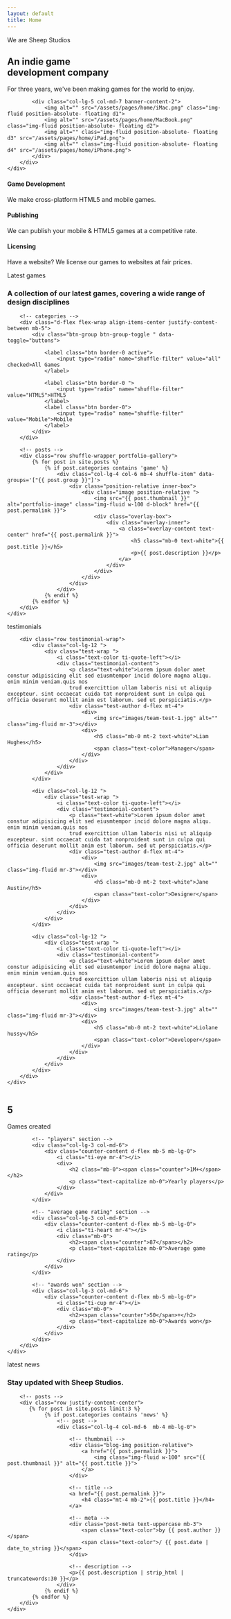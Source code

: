 ```yaml
---
layout: default
title: Home
---
```


<!-- Slider Start -->
<section class="banner-3">
	<div class="container">
		<div class="col-lg-6 align-self-end">
			</div><div class="row align-items-center">
			<div class="col-lg-6 col-md-7">
				<div class="banner-content-2">
					<span class="h5 text-uppercase text-yello">We are Sheep Studios</span>
					<h2 class="text-white mt-2">An indie game<br>development company</h2>
					<p class="my-4">For three years, we've been making games for the world to enjoy.</p>
				</div>
			</div>
			
			<div class="col-lg-5 col-md-7 banner-content-2">
				<img alt="" src="/assets/pages/home/iMac.png" class="img-fluid position-absolute- floating d1">
				<img alt="" src="/assets/pages/home/MacBook.png" class="img-fluid position-absolute- floating d2">
				<img alt="" class="img-fluid position-absolute- floating d3" src="/assets/pages/home/iPad.png">
				<img alt="" class="img-fluid position-absolute- floating d4" src="/assets/pages/home/iPhone.png">
			</div>
		</div>
	</div>
</section>
<!-- Slider End -->

<!-- Service Start -->
<section class="service-2"><div class="container">
		<div class="row justify-content-center">
			<div class="col-lg-4 col-md-6">
				<div class="service-item mb-4 mb-lg-0 text-center px-4">
					<i class="ti-game text-color icon-md"></i>
					<h4 class="my-4">Game Development</h4>
					<p>We make cross-platform HTML5 and mobile games.</p>
				</div>
			</div>
			<div class="col-lg-4 col-md-6  border-left border-right">
				<div class="service-item mb-4 mb-lg-0 px-4 text-center">
					<i class="ti-announcement text-color icon-md"></i>
					<h4 class="my-4">Publishing</h4>
					<p>We can publish your mobile &amp; HTML5 games at a competitive rate.</p>
				</div>
			</div>
			<div class="col-lg-4 col-md-6">
				<div class="service-item mb-4 mb-lg-0 text-center px-4">
					<i class="ti-package text-color icon-md"></i>
					<h4 class="my-4">Licensing</h4>
					<p>Have a website? We license our games to websites at fair prices.</p>
				</div>
			</div>
		</div>
	</div>
</section>
<!-- Service End -->

<!-- Portfolio Start -->
<section class="pt200 section portfolio-2">
	<div class="container">
		<!-- text -->
		<div class="row">
			<div class="col-lg-10">
			<span class="h5 text-color text-uppercase">
				Latest games
			</span>
			<h3 class="mb-4 mt-2">A collection of our latest games, covering a wide range of design disciplines</h3>
			</div>
		</div>
		
		<!-- categories -->
		<div class="d-flex flex-wrap align-items-center justify-content-between mb-5">
			<div class="btn-group btn-group-toggle " data-toggle="buttons">

				<label class="btn border-0 active">
					<input type="radio" name="shuffle-filter" value="all" checked>All Games
				</label>

				<label class="btn border-0 ">
					<input type="radio" name="shuffle-filter" value="HTML5">HTML5
				</label>
				<label class="btn border-0">
					<input type="radio" name="shuffle-filter" value="Mobile">Mobile
				</label>
			</div>
		</div>

		<!-- posts -->
		<div class="row shuffle-wrapper portfolio-gallery">
			{% for post in site.posts %}
				{% if post.categories contains 'game' %}
					<div class="col-lg-4 col-6 mb-4 shuffle-item" data-groups='["{{ post.group }}"]'>
						<div class="position-relative inner-box">
							<div class="image position-relative ">
								<img src="{{ post.thumbnail }}" alt="portfolio-image" class="img-fluid w-100 d-block" href="{{ post.permalink }}">
								<div class="overlay-box">
									<div class="overlay-inner">
										<a class="overlay-content text-center" href="{{ post.permalink }}">
											<h5 class="mb-0 text-white">{{ post.title }}</h5>
											<p>{{ post.description }}</p>
										</a>
									</div>
								</div>
							</div>
						</div>
					</div>
				{% endif %}
			{% endfor %}
		</div>
	</div>
</section>
<!-- Portfolio End -->

<!-- Testimonial Start -->
<section class="section bg-secondary position-relative">
	<img src="images/bg-testimonial-bg.png" alt="" class="overlay-shape">
		<div class="container">
		<div class="row">
			<div class="col-lg-12">
				<span class="h5 text-color text-uppercase">
					testimonials
				</span>
			</div>
		</div>

		<div class="row testimonial-wrap">
			<div class="col-lg-12 ">
				<div class="test-wrap ">
					<i class="text-color ti-quote-left"></i>
					<div class="testimonial-content">
						<p class="text-white">Lorem ipsum dolor amet constur adipisicing elit sed eiusmtempor incid dolore magna aliqu. enim minim veniam.quis nos
						trud exercittion ullam laboris nisi ut aliquip excepteur. sint occaecat cuida tat nonproident sunt in culpa qui officia deserunt mollit anim est laborum. sed ut perspiciatis.</p>
						<div class="test-author d-flex mt-4">
							<div>
								<img src="images/team-test-1.jpg" alt="" class="img-fluid mr-3"></div>
							<div>
								<h5 class="mb-0 mt-2 text-white">Liam Hughes</h5>
								<span class="text-color">Manager</span>
							</div>
						</div>
					</div>
				</div>
			</div>

			<div class="col-lg-12 ">
				<div class="test-wrap ">
					<i class="text-color ti-quote-left"></i>
					<div class="testimonial-content">
						<p class="text-white">Lorem ipsum dolor amet constur adipisicing elit sed eiusmtempor incid dolore magna aliqu. enim minim veniam.quis nos
						trud exercittion ullam laboris nisi ut aliquip excepteur. sint occaecat cuida tat nonproident sunt in culpa qui officia deserunt mollit anim est laborum. sed ut perspiciatis.</p>
						<div class="test-author d-flex mt-4">
							<div>
								<img src="images/team-test-2.jpg" alt="" class="img-fluid mr-3"></div>
							<div>
								<h5 class="mb-0 mt-2 text-white">Jane Austin</h5>
								<span class="text-color">Designer</span>
							</div>
						</div>
					</div>
				</div>
			</div>

			<div class="col-lg-12 ">
				<div class="test-wrap ">
					<i class="text-color ti-quote-left"></i>
					<div class="testimonial-content">
						<p class="text-white">Lorem ipsum dolor amet constur adipisicing elit sed eiusmtempor incid dolore magna aliqu. enim minim veniam.quis nos
						trud exercittion ullam laboris nisi ut aliquip excepteur. sint occaecat cuida tat nonproident sunt in culpa qui officia deserunt mollit anim est laborum. sed ut perspiciatis.</p>
						<div class="test-author d-flex mt-4">
							<div>
								<img src="images/team-test-3.jpg" alt="" class="img-fluid mr-3"></div>
							<div>
								<h5 class="mb-0 mt-2 text-white">Liolane hussy</h5>
								<span class="text-color">Developer</span>
							</div>
						</div>
					</div>
				</div>
			</div>
		</div>
	</div>
</section>
<!-- Testimonial End -->

<!-- Stats start -->
<section class="section-sm counter-section position-relative bg-blue"><img src="images/bg-cta-bg.png" alt="" class="overlay-shape"><div class="container">
		<div class="row">
			<!-- "games created" section -->
			<div class="col-lg-3 col-md-6">
				<div class="counter-content d-flex mb-5 mb-lg-0">
					<i class="ti-briefcase mr-4"></i>
					<div>
						<h2 class="mb-0"><span class="counter">5</span></h2>
						<p class="text-capitalize mb-0">Games created</p>
					</div>
				</div>
			</div>

			<!-- "players" section -->
			<div class="col-lg-3 col-md-6">
				<div class="counter-content d-flex mb-5 mb-lg-0">
					<i class="ti-eye mr-4"></i>
					<div>
						<h2 class="mb-0"><span class="counter">1M+</span></h2>
						<p class="text-capitalize mb-0">Yearly players</p>
					</div>
				</div>
			</div>

			<!-- "average game rating" section -->
			<div class="col-lg-3 col-md-6">
				<div class="counter-content d-flex mb-5 mb-lg-0">
					<i class="ti-heart mr-4"></i>
					<div class="mb-0">
						<h2><span class="counter">87</span></h2>
						<p class="text-capitalize mb-0">Average game rating</p>
					</div>
				</div>
			</div>
			
			<!-- "awards won" section -->
			<div class="col-lg-3 col-md-6">
				<div class="counter-content d-flex mb-5 mb-lg-0">
					<i class="ti-cup mr-4"></i>
					<div class="mb-0">
						<h2><span class="counter">50</span>+</h2>
						<p class="text-capitalize mb-0">Awards won</p>
					</div>
				</div>
			</div>
		</div>
	</div>
</section>
<!-- Stats end -->

<!-- news section -->
<section class="section latest-blog position-relative overflow-hidden">
	<div class="container">
		<!-- text -->
		<div class="row">
			<div class="col-lg-12 text-center">
				<span class="h5 text-color text-uppercase">latest news</span>
				<h3 class="mb-5 mt-2">Stay updated with Sheep Studios.</h3>
			</div>
		</div>

		<!-- posts -->
		<div class="row justify-content-center">
           {% for post in site.posts limit:3 %}
				{% if post.categories contains 'news' %}
					<!-- post -->
					<div class="col-lg-4 col-md-6  mb-4 mb-lg-0">
               
						<!-- thumbnail -->
						<div class="blog-img position-relative">
							<a href="{{ post.permalink }}">
								<img class="img-fluid w-100" src="{{ post.thumbnail }}" alt="{{ post.title }}">
							</a>
						</div>
                
						<!-- title -->
						<a href="{{ post.permalink }}">
							<h4 class="mt-4 mb-2">{{ post.title }}</h4>
						</a>

						<!-- meta -->
						<div class="post-meta text-uppercase mb-3">
							<span class="text-color">by {{ post.author }}</span>
							<span class="text-color">/ {{ post.date | date_to_string }}</span>
						</div>

						<!-- description -->
						<p>{{ post.description | strip_html | truncatewords:30 }}</p>
					</div>
				{% endif %}
			{% endfor %}
		</div>
	</div>
</section>
<!-- news end -->